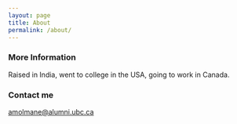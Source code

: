 ```yaml
---
layout: page
title: About
permalink: /about/
---
```


### More Information

Raised in India, went to college in the USA, going to work in Canada.

### Contact me

[amolmane@alumni.ubc.ca](mailto:amolmane@alumni.ubc.ca)
